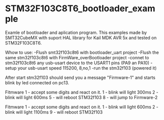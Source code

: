 # STM32F103C8T6_bootloader_example

Examle of bootloader and aplication program. 
This examples made by SMT32CubeMX with suport HAL library for Kail MDK AVR 5x and tested on STM32F103C8T6.

Whow to use:
-Flush smt32f103c8t6 with bootloader_uart project
-Flush the same stm32f103c8t6 with FirmWare_overBootloader project
-connet to stm32f103c8t6 any usb-usart device to the  USART1 pins (PA9 an PA10)
-setup your usb-usart speed 115200, 8,no,1
-run the stm32f103 (powered it)

After start stm32f103 should send you a message  "Firmware-1" and starts blink by led connected on pc13.


Fitmware 1 -  accept some digits and react on it. 
1 - blink will light 300ms
2 - blink will light 600ms
5 - will reboot STM32f103
8 - will jump to Firmware-2


Fitmware 1 -  accept some digits and react on it. 
1 - blink will light 600ms
2 - blink will light 1100ms
9 - will reboot STM32f103
